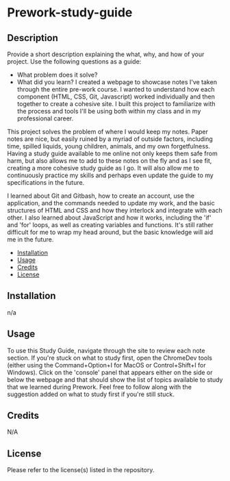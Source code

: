 # Prework-study-guide
## Description

Provide a short description explaining the what, why, and how of your project. Use the following questions as a guide:

- What problem does it solve?
- What did you learn?
I created a webpage to showcase notes I've taken through the entire pre-work course. I wanted to understand how each component (HTML, CSS, Git, Javascript) worked individually and then together to create a cohesive site. I built this project to familiarize with the process and tools I'll be using both within my class and in my professional career. 

This project solves the problem of where I would keep my notes. Paper notes are nice, but easily ruined by a myriad of outside factors, including time, spilled liquids, young children, animals, and my own forgetfulness. Having a study guide available to me online not only keeps them safe from harm, but also allows me to add to these notes on the fly and as I see fit, creating a more cohesive study guide as I go. It will also allow me to continuously practice my skills and perhaps even update the guide to my specifications in the future. 

I learned about Git and Gitbash, how to create an account, use the application, and the commands needed to update my work, and the basic structures of HTML and CSS and how they interlock and integrate with each other. I also learned about JavaScript and how it works, including the 'if' and 'for' loops, as well as creating variables and functions. It's still rather difficult for me to wrap my head around, but the basic knowledge will aid me in the future. 


- [Installation](#installation)
- [Usage](#usage)
- [Credits](#credits)
- [License](#license)

## Installation

n/a

## Usage

To use this Study Guide, navigate through the site to review each note section. If you're stuck on what to study first, open the ChromeDev tools (either using the Command+Option+I for MacOS or Control+Shift+I for Windows). Click on the 'console' panel that appears either on the side or below the webpage and that should show the list of topics available to study that we learned during Prework. Feel free to follow along with the suggestion added on what to study first if you're still stuck. 
## Credits
N/A

## License

Please refer to the license(s) listed in the repository. 
